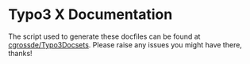 # Typo3 X Documentation

The script used to generate these docfiles can be found at [cgrossde/Typo3Docsets](https://github.com/cgrossde/Typo3Docsets). Please raise any issues you might have there, thanks!